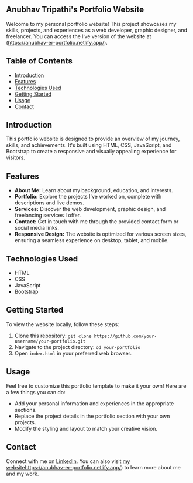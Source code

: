 ## Anubhav Tripathi's Portfolio Website

Welcome to my personal portfolio website! This project showcases my skills, projects, and experiences as a web developer, graphic designer, and freelancer. You can access the live version of the website at (https://anubhav-er-portfolio.netlify.app/).

## Table of Contents

- [Introduction](#introduction)
- [Features](#features)
- [Technologies Used](#technologies-used)
- [Getting Started](#getting-started)
- [Usage](#usage)
- [Contact](#contact)

## Introduction

This portfolio website is designed to provide an overview of my journey, skills, and achievements. It's built using HTML, CSS, JavaScript, and Bootstrap to create a responsive and visually appealing experience for visitors.

## Features

- **About Me:** Learn about my background, education, and interests.
- **Portfolio:** Explore the projects I've worked on, complete with descriptions and live demos.
- **Services:** Discover the web development, graphic design, and freelancing services I offer.
- **Contact:** Get in touch with me through the provided contact form or social media links.
- **Responsive Design:** The website is optimized for various screen sizes, ensuring a seamless experience on desktop, tablet, and mobile.

## Technologies Used

- HTML
- CSS
- JavaScript
- Bootstrap

## Getting Started

To view the website locally, follow these steps:

1. Clone this repository: `git clone https://github.com/your-username/your-portfolio.git`
2. Navigate to the project directory: `cd your-portfolio`
3. Open `index.html` in your preferred web browser.

## Usage

Feel free to customize this portfolio template to make it your own! Here are a few things you can do:

- Add your personal information and experiences in the appropriate sections.
- Replace the project details in the portfolio section with your own projects.
- Modify the styling and layout to match your creative vision.

## Contact

Connect with me on [LinkedIn](https://www.linkedin.com/in/er-anubhav/). You can also visit [my website](https://anubhav-er-portfolio.netlify.app/)https://anubhav-er-portfolio.netlify.app/) to learn more about me and my work.
